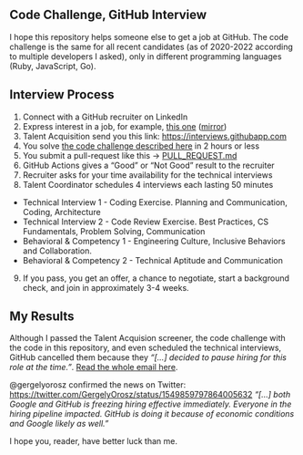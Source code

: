## Code Challenge, GitHub Interview

I hope this repository helps someone else to get a job at GitHub. The code challenge is the same for all recent candidates (as of 2020-2022 according to multiple developers I asked), only in different programming languages (Ruby, JavaScript, Go).

## Interview Process

1. Connect with a GitHub recruiter on LinkedIn
2. Express interest in a job, for example, [this one](https://www.linkedin.com/jobs/view/3074872733/) ([mirror](JOB_DESCRIPTION.md))
3. Talent Acquisition send you this link: https://interviews.githubapp.com
4. You solve [the code challenge described here](CODE_CHALLENGE.md) in 2 hours or less
5. You submit a pull-request like this → [PULL_REQUEST.md](PULL_REQUEST.md)
6. GitHub Actions gives a “Good” or “Not Good” result to the recruiter
7. Recruiter asks for your time availability for the technical interviews
8. Talent Coordinator schedules 4 interviews each lasting 50 minutes
  - Technical Interview 1 - Coding Exercise. Planning and Communication, Coding, Architecture
  - Technical Interview 2 - Code Review Exercise. Best Practices, CS Fundamentals, Problem Solving, Communication
  - Behavioral & Competency 1 - Engineering Culture, Inclusive Behaviors and Collaboration.
  - Behavioral & Competency 2 - Technical Aptitude and Communication
9. If you pass, you get an offer, a chance to negotiate, start a background check, and join in approximately 3-4 weeks.

## My Results

Although I passed the Talent Acquision screener, the code challenge with the code in this repository, and even scheduled the technical interviews, GitHub cancelled them because they *“[…] decided to pause hiring for this role at the time.”*. [Read the whole email here](INTERVIEW_RESULT.md).

@gergelyorosz confirmed the news on Twitter: https://twitter.com/GergelyOrosz/status/1549859797864005632 *“[…] both Google and GitHub is freezing hiring effective immediately. Everyone in the hiring pipeline impacted. GitHub is doing it because of economic conditions and Google likely as well.”*

I hope you, reader, have better luck than me.
